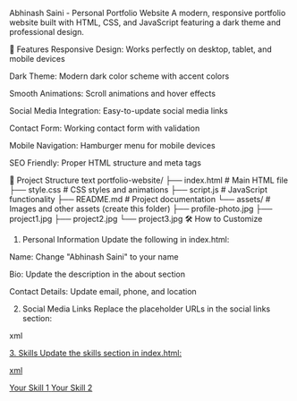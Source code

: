 Abhinash Saini - Personal Portfolio Website
A modern, responsive portfolio website built with HTML, CSS, and JavaScript featuring a dark theme and professional design.

🚀 Features
Responsive Design: Works perfectly on desktop, tablet, and mobile devices

Dark Theme: Modern dark color scheme with accent colors

Smooth Animations: Scroll animations and hover effects

Social Media Integration: Easy-to-update social media links

Contact Form: Working contact form with validation

Mobile Navigation: Hamburger menu for mobile devices

SEO Friendly: Proper HTML structure and meta tags

📁 Project Structure
text
portfolio-website/
├── index.html          # Main HTML file
├── style.css           # CSS styles and animations
├── script.js           # JavaScript functionality
├── README.md           # Project documentation
└── assets/             # Images and other assets (create this folder)
    ├── profile-photo.jpg
    ├── project1.jpg
    ├── project2.jpg
    └── project3.jpg
🛠 How to Customize
1. Personal Information
Update the following in index.html:

Name: Change "Abhinash Saini" to your name

Bio: Update the description in the about section

Contact Details: Update email, phone, and location

2. Social Media Links
Replace the placeholder URLs in the social links section:

xml
<!-- LinkedIn -->
<a href="https://www.linkedin.com/in/your-linkedin-username" target="_blank" class="social__link">

<!-- GitHub -->
<a href="https://github.com/your-github-username" target="_blank" class="social__link">

<!-- Email -->
<a href="mailto:your.email@example.com" class="social__link">

<!-- Twitter -->
<a href="https://twitter.com/your-twitter-username" target="_blank" class="social__link">
3. Skills
Update the skills section in index.html:

xml
<div class="skills__list">
    <span class="skill__tag">Your Skill 1</span>
    <span class="skill__tag">Your Skill 2</span>
    <!-- Add more 